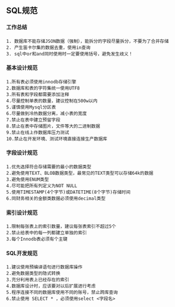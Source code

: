 ## SQL规范

#### 工作总结

````
1. 数据库不能存储JSON数据（强制），能拆分的字段尽量拆分，不要为了合并存储
2. 产生笛卡尔集的数据去重，使用in查询
3. sql中or和and同时使用时一定要使用括号，避免发生歧义！
````

#### 基本设计规范

````
1.所有表必须使用innodb存储引擎
2.数据库和表的字符集统一使用UTF8
3.所有表和字段都需要添加注释
4.尽量控制单表的数量，建议控制在500w以内
5.谨慎使用Mysql分区表
6.尽量做到冷热数据分离，减小表的宽度
7.禁止在表中建立预留字段
8.禁止在表中存储图片，文件等大的二进制数据
9.禁止在线上作数据库压力测试
10.禁止在开发环境、测试环境直接连接生产数据库
````

#### 字段设计规范

````
1.优先选择符合存储需要的最小的数据类型
2.避免使用TEXT、BLOB数据类型，最常见的TEXT类型可以存储64k的数据
3.避免使用ENUM类型
4.尽可能把所有列定义为NOT NULL
5.使用TIMESTAMP(4个字节)或DATETIME(8个字节)存储时间
6.同财务相关的金额类数据必须使用decimal类型
````

#### 索引设计规范

````
1.限制每张表上的索引数量，建议每张表索引不超过5个
2.禁止给表中的每一列都建立单独的索引
3.每个Innodb表必须有个主键
````

#### SQL开发规范

````
1.建议使用预编译语句进行数据库操作
2.避免数据类型的隐式转换
3.充分利用表上已经存在的索引
4.数据库设计时，应该要对以后扩展进行考虑
5.程序连接不同的数据库使用不同的账号，禁止跨库查询
6.禁止使用 SELECT * ，必须使用select <字段名>
````
